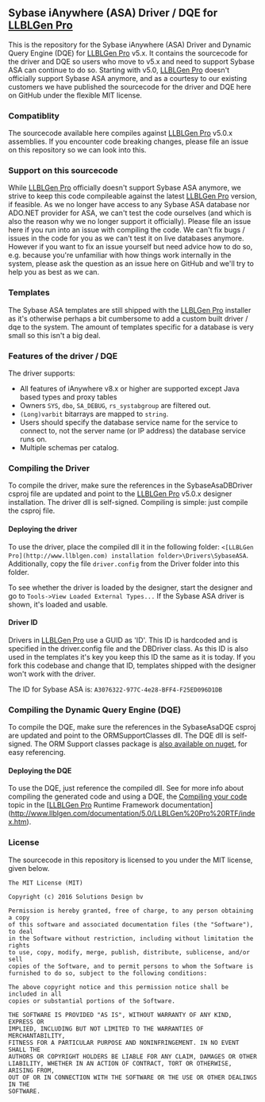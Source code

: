 ## Sybase iAnywhere (ASA) Driver / DQE for [LLBLGen Pro](http://www.llblgen.com)

This is the repository for the Sybase iAnywhere (ASA) Driver and Dynamic Query Engine (DQE) for [LLBLGen Pro](http://www.llblgen.com) v5.x. It contains the sourcecode for the driver and DQE so users who move to v5.x and 
need to support Sybase ASA can continue to do so. Starting with v5.0, [LLBLGen Pro](http://www.llblgen.com) doesn't officially support Sybase ASA anymore, and as a courtesy to our existing customers
we have published the sourcecode for the driver and DQE here on GitHub under the flexible MIT license.

### Compatiblity
The sourcecode available here compiles against [LLBLGen Pro](http://www.llblgen.com) v5.0.x assemblies. If you encounter code breaking changes, please file an issue on this repository so we can look into this. 

### Support on this sourcecode
While [LLBLGen Pro](http://www.llblgen.com) officially doesn't support Sybase ASA anymore, we strive to keep this code compileable against the latest [LLBLGen Pro](http://www.llblgen.com) version, if feasible. As we no longer have access to any Sybase ASA database nor ADO.NET provider for ASA, we can't test the code ourselves (and which is also the reason why we no longer support it officially). Please file an issue here if you run into an issue with compiling the code. We can't fix bugs / issues in the code for you as we can't test it on live databases anymore. However if you want to fix an issue yourself but need advice how to do so, e.g. because you're unfamiliar with how things work internally in the system, please ask the question as an issue here on GitHub and we'll try to help you as best as we can. 

### Templates
The Sybase ASA templates are still shipped with the [LLBLGen Pro](http://www.llblgen.com) installer as it's otherwise perhaps a bit cumbersome to add a custom built driver / dqe to the system. The amount of templates specific for a database is very small so this isn't a big deal. 

### Features of the driver / DQE

The driver supports: 

-   All features of iAnywhere v8.x or higher are supported except Java based types
    and proxy tables
-   Owners `SYS`, `dbo`, `SA_DEBUG`, `rs_systabgroup` are
    filtered out.
-   `(Long)varbit` bitarrays are mapped to `string`.
-   Users should specify the database service name for the service to
    connect to, not the server name (or IP address) the database service
    runs on.
-   Multiple schemas per catalog.

### Compiling the Driver
To compile the driver, make sure the references in the SybaseAsaDBDriver csproj file are updated and point to the [LLBLGen Pro](http://www.llblgen.com) v5.0.x designer installation. The driver dll is self-signed. Compiling is simple: just compile the csproj file. 

#### Deploying the driver
To use the driver, place the compiled dll it in the following folder: `<[LLBLGen Pro](http://www.llblgen.com) installation folder>\Drivers\SybaseASA`. 
Additionally, copy the file `driver.config` from the Driver folder into this folder. 

To see whether the driver is loaded by the designer, start the designer and go to `Tools->View Loaded External Types...` If the Sybase ASA driver is shown, it's loaded and usable. 

#### Driver ID
Drivers in [LLBLGen Pro](http://www.llblgen.com) use a GUID as 'ID'. This ID is hardcoded and is specified in the driver.config file and the DBDriver class. As this ID is also used in the templates
it's key you keep this ID the same as it is today. If you fork this codebase and change that ID, templates shipped with the designer won't work with the driver. 

The ID for Sybase ASA is: `A3076322-977C-4e28-BFF4-F25ED096D1DB`

### Compiling the Dynamic Query Engine (DQE)
To compile the DQE, make sure the references in the SybaseAsaDQE csproj are updated and point to the ORMSupportClasses dll. The DQE dll is self-signed. The ORM Support classes package is [also available on nuget](https://www.nuget.org/packages/SD.LLBLGen.Pro.ORMSupportClasses/), for easy referencing.

#### Deploying the DQE
To use the DQE, just reference the compiled dll. See for more info about compiling the generated code and using a DQE, the [Compiling your code](http://www.llblgen.com/documentation/5.0/LLBLGen%20Pro%20RTF/Using%20the%20generated%20code/gencode_compiling.htm) topic in the 
[[LLBLGen Pro](http://www.llblgen.com) Runtime Framework documentation](http://www.llblgen.com/documentation/5.0/LLBLGen%20Pro%20RTF/index.htm). 

### License
The sourcecode in this repository is licensed to you under the MIT license, given below.

```
The MIT License (MIT)

Copyright (c) 2016 Solutions Design bv

Permission is hereby granted, free of charge, to any person obtaining a copy
of this software and associated documentation files (the "Software"), to deal
in the Software without restriction, including without limitation the rights
to use, copy, modify, merge, publish, distribute, sublicense, and/or sell
copies of the Software, and to permit persons to whom the Software is
furnished to do so, subject to the following conditions:

The above copyright notice and this permission notice shall be included in all
copies or substantial portions of the Software.

THE SOFTWARE IS PROVIDED "AS IS", WITHOUT WARRANTY OF ANY KIND, EXPRESS OR
IMPLIED, INCLUDING BUT NOT LIMITED TO THE WARRANTIES OF MERCHANTABILITY,
FITNESS FOR A PARTICULAR PURPOSE AND NONINFRINGEMENT. IN NO EVENT SHALL THE
AUTHORS OR COPYRIGHT HOLDERS BE LIABLE FOR ANY CLAIM, DAMAGES OR OTHER
LIABILITY, WHETHER IN AN ACTION OF CONTRACT, TORT OR OTHERWISE, ARISING FROM,
OUT OF OR IN CONNECTION WITH THE SOFTWARE OR THE USE OR OTHER DEALINGS IN THE
SOFTWARE.
```